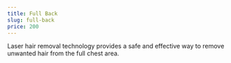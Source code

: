 ```yaml
---
title: Full Back
slug: full-back
price: 200
---
```


Laser hair removal technology provides a safe and effective way to remove unwanted hair from the full chest area.
